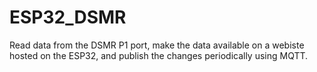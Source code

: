 # ESP32_DSMR

Read data from the DSMR P1 port, make the data available on a webiste hosted on the ESP32, and publish the changes periodically using MQTT.
